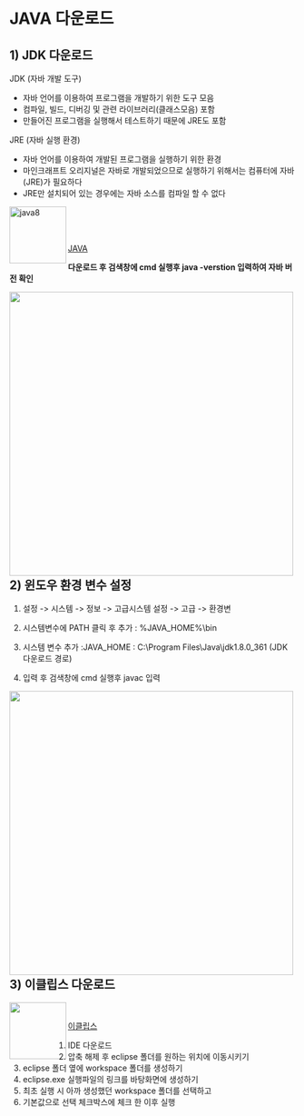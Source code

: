 # **JAVA 다운로드**

## 1) JDK 다운로드

JDK (자바 개발 도구)
- 자바 언어를 이용하여 프로그램을 개발하기 위한 도구 모음
- 컴파일, 빌드, 디버깅 및 관련 라이브러리(클래스모음) 포함
- 만들어진 프로그램을 실행해서 테스트하기 때문에 JRE도 포함

JRE (자바 실행 환경)
- 자바 언어를 이용하여 개발된 프로그램을 실행하기 위한 환경
- 마인크래프트 오리지널은 자바로 개발되었으므로
  실행하기 위해서는 컴퓨터에 자바(JRE)가 필요하다
- JRE만 설치되어 있는 경우에는 자바 소스를 컴파일 할 수 없다

<img src="https://search.pstatic.net/common/?src=http%3A%2F%2Fblogfiles.naver.net%2FMjAxNzA3MTNfMzAg%2FMDAxNDk5OTE4NDk3NDY3.FkiifGwKnYc1td7jKK2tRQ3nKk0zgQiDbTgs4cashXUg.inRH_ovQbkfi4eJNLZIVXtdcWhkry1Wg-Ij31eEdPT8g.PNG.enfenf001%2Fjava8_debian.png&type=sc960_832" width= 100px height= 100px alt="java8" align="left"><br><br><br>


[JAVA](https://www.oracle.com/kr/java/technologies/javase/javase8-archive-downloads.html)

**다운로드 후 검색창에 cmd 실행후 java -verstion 입력하여 자바 버전 확인**

<img src="https://blog.kakaocdn.net/dn/bItco0/btr4uJUPPDW/0bwiZsGlnR79JtqbljuISk/img.png" width= 500px align="left"><br>

## 2) 윈도우 환경 변수 설정

1. 설정 -> 시스템 -> 정보 -> 고급시스템 설정 -> 고급 -> 환경변

2. 시스템변수에 PATH 클릭 후 추가 : %JAVA_HOME%\bin 

3. 시스템 변수 추가 :JAVA_HOME : C:\Program Files\Java\jdk1.8.0_361 (JDK 다운로드 경로)

4. 입력 후 검색창에 cmd 실행후 javac 입력

<img src="https://img1.daumcdn.net/thumb/R1280x0/?scode=mtistory2&fname=https%3A%2F%2Fblog.kakaocdn.net%2Fdn%2F5csoJ%2Fbtr4tMRXLF3%2FloZfKIjnmrQyNFHrhyOoN1%2Fimg.png" width= 500px align="left"><br>

## 3) 이클립스 다운로드

<img src="https://t1.daumcdn.net/cfile/tistory/22656F3D58743B5210" width= 100x align="left"><br>

[이클립스](https://www.eclipse.org/downloads/packages/release/2019-06/r) 

1. IDE 다운로드
2. 압축 해제 후 eclipse 폴더를 원하는 위치에 이동시키기
3. eclipse 폴더 옆에 workspace 폴더를 생성하기
4. eclipse.exe 실행파일의 링크를 바탕화면에 생성하기
5. 최초 실행 시 아까 생성했던 workspace 폴더를 선택하고
6. 기본값으로 선택 체크박스에 체크 한 이후 실행
